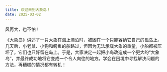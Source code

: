 ```yaml
---
title: 欢迎来到大象岛！
date: 2025-03-02
---
```


风再大，也不怕！

<!--more-->

《大象岛》讲述了一只大象在海上漂泊时，被困在一个只能容纳它自己的孤岛上。几天后，小老鼠、小狗和鳄鱼的船路过，但因为无法承载大象的重量，小船都被压坏了，它们也只好留在岛上。于是，大家决定一起把小岛改造成一个更大的“大象岛”，并最终成功地将它变成一个令人向往的地方。学会在困境中寻找解决问题的方法，再糟糕的情况都有转机！
